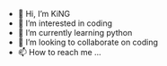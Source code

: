 - 👋 Hi, I’m KiNG
- 👀 I’m interested in coding
- 🌱 I’m currently learning python
- 💞️ I’m looking to collaborate on coding
- 📫 How to reach me ...

<!---
KiNGiliya1387/KiNGiliya1387 is a ✨ special ✨ repository because its `README.md` (this file) appears on your GitHub profile.
You can click the Preview link to take a look at your changes.
--->
